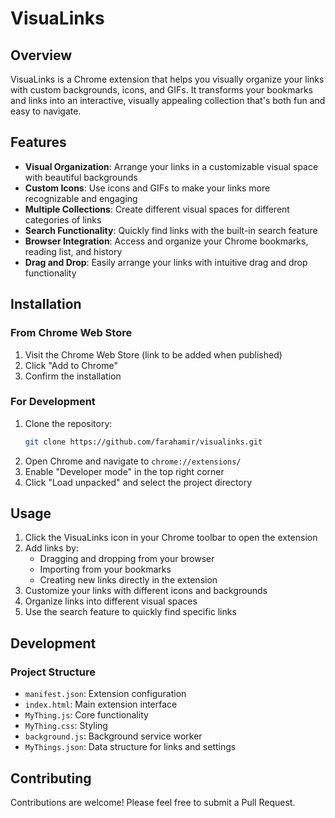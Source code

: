 # VisuaLinks

## Overview
VisuaLinks is a Chrome extension that helps you visually organize your links with custom backgrounds, icons, and GIFs.
It transforms your bookmarks and links into an interactive, visually appealing collection that's both fun and easy to navigate.

## Features
- **Visual Organization**: Arrange your links in a customizable visual space with beautiful backgrounds
- **Custom Icons**: Use icons and GIFs to make your links more recognizable and engaging
- **Multiple Collections**: Create different visual spaces for different categories of links
- **Search Functionality**: Quickly find links with the built-in search feature
- **Browser Integration**: Access and organize your Chrome bookmarks, reading list, and history
- **Drag and Drop**: Easily arrange your links with intuitive drag and drop functionality

## Installation

### From Chrome Web Store
1. Visit the Chrome Web Store (link to be added when published)
2. Click "Add to Chrome"
3. Confirm the installation

### For Development
1. Clone the repository:
   ```sh
   git clone https://github.com/farahamir/visualinks.git
   ```
2. Open Chrome and navigate to `chrome://extensions/`
3. Enable "Developer mode" in the top right corner
4. Click "Load unpacked" and select the project directory

## Usage
1. Click the VisuaLinks icon in your Chrome toolbar to open the extension
2. Add links by:
   - Dragging and dropping from your browser
   - Importing from your bookmarks
   - Creating new links directly in the extension
3. Customize your links with different icons and backgrounds
4. Organize links into different visual spaces
5. Use the search feature to quickly find specific links

## Development

### Project Structure
- `manifest.json`: Extension configuration
- `index.html`: Main extension interface
- `MyThing.js`: Core functionality
- `MyThing.css`: Styling
- `background.js`: Background service worker
- `MyThings.json`: Data structure for links and settings



## Contributing
Contributions are welcome! Please feel free to submit a Pull Request.
